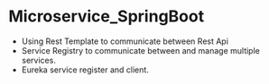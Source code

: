 # Microservice_SpringBoot

- Using Rest Template to communicate between Rest Api
- Service Registry to communicate between and manage multiple services.
- Eureka service register and client.
